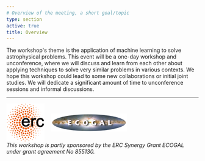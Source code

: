 ```yaml
---
# Overview of the meeting, a short goal/topic
type: section
active: true
title: Overview
---
```

The workshop's theme is the application of machine learning to solve astrophysical problems. This event will be a one-day workshop and unconference, where we will discuss and learn from each other about applying techniques to solve very similar problems in various contexts. We hope this workshop could lead to some new collaborations or initial joint studies. We will dedicate a significant amount of time to unconference sessions and informal discussions.


***
<div style="display:flex;flex-direction: row;align-items: center;flex-wrap: wrap;">
  <a href="https://erc.europa.eu/homepage"><img width="100px" src="static/img/ERC-logo.png" alt="ERC logo" style="float:left;margin-right:1rem;">
  <a href="https://www.ecogal.eu/"><img width="200px" src="static/img/ecogal-logo.png" alt="ECOGAL logo" style="float:left;margin-right:1rem;"></a> <em>This workshop is partly sponsored by the ERC Synergy Grant ECOGAL under grant agreement No 855130.</em>
</div>
